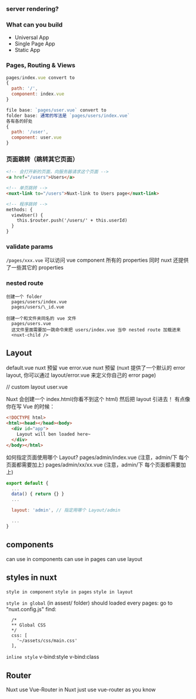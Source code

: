 ### server rendering?

### What can you build

- Universal App
- Single Page App
- Static App

### Pages, Routing & Views

```js
pages/index.vue convert to
{
  path: '/',
  component: index.vue
}

file base: `pages/user.vue` convert to
folder base: 通常的写法是 `pages/users/index.vue`
各有各的好处
{
  path: '/user',
  component: user.vue
}
```

### 页面跳转（跳转其它页面）

```html
<!-- 会打开新的页面，向服务器请求这个页面 -->
<a href="/users">Users</a>

<!-- 单页跳转 -->
<nuxt-link to="/users">Nuxt-link to Users page</nuxt-link>

<!-- 程序跳转 -->
methods: {
  viewUser() {
    this.$router.push('/users/' + this.userId)
  }
}
```

### validate params

`/pages/xxx.vue`
可以访问 vue component 所有的 properties
同时 nuxt 还提供了一些其它的 properties

### nested route

```
创建一个 folder
  pages/users/index.vue
  pages/users/\_id.vue

创建一个和文件夹同名的 vue 文件
  pages/users.vue
  这文件里面需要加一跳命令来把 users/index.vue 当中 nested route 加载进来
  <nuxt-child />
```

## Layout

default.vue nuxt 预留 vue
error.vue nuxt 预留 (nuxt 提供了一个默认的 error layout, 你可以通过 layout/error.vue 来定义你自己的 error page)

// custom layout
user.vue

Nuxt 会创建一个 index.html(你看不到这个 html) 然后把 layout 引进去！
有点像你在写 Vue 的时候：

```html
<!DOCTYPE html>
<html><head></head><body>
  <div id="app">
    Layout will ben loaded here~
  </div>
</body></html>
```

如何指定页面使用哪个 Layout?
pages/admin/index.vue (注意，admin/下 每个页面都需要加上)
pages/admin/xx/xx.vue (注意，admin/下 每个页面都需要加上)

```js
export default {
  ...
  data() { return {} }
  ...

  layout: 'admin', // 指定用哪个 Layout/admin

  ...
}
```

## components

can use in components
can use in pages
can use layout

## styles in nuxt

`style in component`
`style in pages`
`style in layout`

`style in global` (in assest/ folder)
should loaded every pages:
go to "nuxt.config.js" find:

```
  /*
  ** Global CSS
  */
  css: [
    '~/assets/css/main.css'
  ],
```

`inline style`
v-bind:style
v-bind:class

## Router

Nuxt use Vue-Router
in Nuxt just use vue-router as you know
